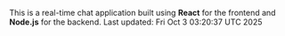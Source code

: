 This is a real-time chat application built using **React** for the frontend and **Node.js** for the backend.
Last updated: Fri Oct  3 03:20:37 UTC 2025
